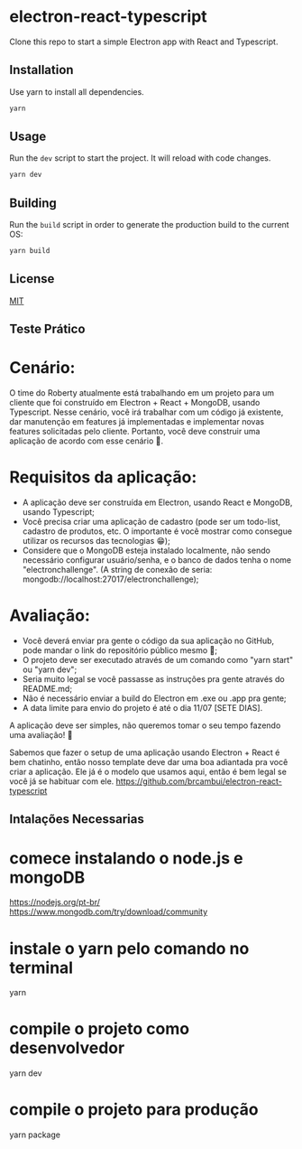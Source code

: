 # electron-react-typescript
Clone this repo to start a simple Electron app with React and Typescript.

## Installation

Use yarn to install all dependencies.

```bash
yarn
```

## Usage

Run the `dev` script to start the project. It will reload with code changes.

```bash
yarn dev
```

## Building

Run the `build` script in order to generate the production build to the current OS: 

```bash
yarn build
```

## License

[MIT](https://choosealicense.com/licenses/mit/)

## Teste Prático

# Cenário:

O time do Roberty atualmente está trabalhando em um projeto para um cliente que foi construído em Electron + React + MongoDB, usando Typescript.
Nesse cenário, você irá trabalhar com um código já existente, dar manutenção em features já implementadas e implementar novas features solicitadas pelo cliente.
Portanto, você deve construir uma aplicação de acordo com esse cenário 🙂.

# Requisitos da aplicação:

- A aplicação deve ser construída em Electron, usando React e MongoDB, usando Typescript;
- Você precisa criar uma aplicação de cadastro (pode ser um todo-list, cadastro de produtos, etc. O importante é você mostrar como consegue utilizar os recursos das tecnologias 😁);
- Considere que o MongoDB esteja instalado localmente, não sendo necessário configurar usuário/senha, e o banco de dados tenha o nome "electronchallenge". (A string de conexão de seria: mongodb://localhost:27017/electronchallenge);

# Avaliação:

- Você deverá enviar pra gente o código da sua aplicação no GitHub, pode mandar o link do repositório público mesmo 🙂;
- O projeto deve ser executado através de um comando como "yarn start" ou "yarn dev";
- Seria muito legal se você passasse as instruções pra gente através do README.md;
- Não é necessário enviar a build do Electron em .exe ou .app pra gente;
- A data limite para envio do projeto é até o dia 11/07 [SETE DIAS].

A aplicação deve ser simples, não queremos tomar o seu tempo fazendo uma avaliação! 🙂

Sabemos que fazer o setup de uma aplicação usando Electron + React é bem chatinho, então nosso template deve dar uma boa adiantada pra você criar a aplicação. Ele já é o modelo que usamos aqui, então é bem legal se você já se habituar com ele.
https://github.com/brcambui/electron-react-typescript

## Intalações Necessarias

# comece instalando o node.js e mongoDB 

https://nodejs.org/pt-br/
https://www.mongodb.com/try/download/community

# instale o yarn pelo comando no terminal

yarn

# compile o projeto como desenvolvedor

yarn dev

# compile o projeto para produção

yarn package